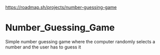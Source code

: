 https://roadmap.sh/projects/number-guessing-game

# Number_Guessing_Game
 Simple number guessing game where the computer randomly selects a number and the user has to guess it

